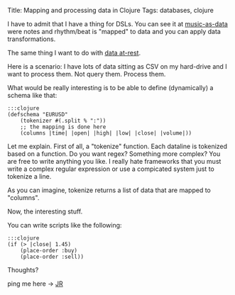 Title: Mapping and processing data in Clojure
Tags: databases, clojure

I have to admit that I have a thing for DSLs. You can see it at [music-as-data](https://github.com/jonromero/music-as-data) were notes and rhythm/beat is "mapped" to data and you can apply data transformations. 

The same thing I want to do with [data at-rest](http://en.wikipedia.org/wiki/Data_at_Rest).

Here is a scenario:
I have lots of data sitting as CSV on my hard-drive and I want to process them. Not query them. Process them.

What would be really interesting is to be able to define (dynamically) a schema like that:
	
	:::clojure
	(defschema "EURUSD" 
  		(tokenizer #(.split % ":"))  
  		;; the mapping is done here
  		(columns |time| |open| |high| |low| |close| |volume|))

Let me explain.
First of all, a "tokenize" function. Each dataline is tokenized based on a function. Do you want regex? Something more complex? You are free to write anything you like. I really hate frameworks that you must write a complex regular expression or use a compicated system just to tokenize a line.

As you can imagine, tokenize returns a list of data that are mapped to "columns".

Now, the interesting stuff. 

You can write scripts like the following:

	:::clojure
	(if (> |close| 1.45)
		(place-order :buy)
		(place-order :sell))

Thoughts? 

ping me here -> [JR](http://www.twitter.com/jonromero)

